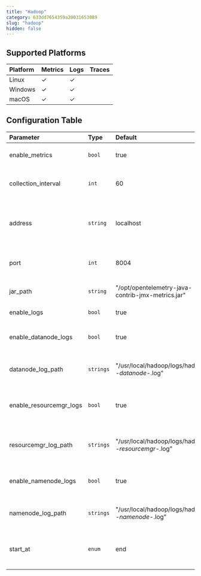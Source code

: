 ```yaml
---
title: "Hadoop"
category: 633dd7654359a20031653089
slug: "hadoop"
hidden: false
---
```

## Supported Platforms

| Platform | Metrics | Logs | Traces |
| :------- | :------ | :--- | :----- |
| Linux    | ✓       | ✓    |        |
| Windows  | ✓       | ✓    |        |
| macOS    | ✓       | ✓    |        |

## Configuration Table

| Parameter               | Type      | Default                                             | Description                                       |
| :---------------------- | :-------- | :-------------------------------------------------- | :------------------------------------------------ |
| enable_metrics          | `bool`    | true                                                | Enable to send metrics.                           |
| collection_interval     | `int`     | 60                                                  | How often (seconds) to scrape for metrics.        |
| address                 | `string`  | localhost                                           | IP address or hostname to scrape for JMX metrics. |
| port                    | `int`     | 8004                                                | Port to scrape for JMX metrics.                   |
| jar_path                | `string`  | "/opt/opentelemetry-java-contrib-jmx-metrics.jar"   | Full path to the JMX metrics jar.                 |
| enable_logs             | `bool`    | true                                                | Enable to send logs.                              |
| enable_datanode_logs    | `bool`    | true                                                | Enable to collect datanode logs.                  |
| datanode_log_path       | `strings` | "/usr/local/hadoop/logs/hadoop-_-datanode-_.log"    | File paths to tail for datanode logs.             |
| enable_resourcemgr_logs | `bool`    | true                                                | Enable to collect resource manager logs.          |
| resourcemgr_log_path    | `strings` | "/usr/local/hadoop/logs/hadoop-_-resourcemgr-_.log" | File paths to tail for resource manager logs.     |
| enable_namenode_logs    | `bool`    | true                                                | Enable to collect namenode logs.                  |
| namenode_log_path       | `strings` | "/usr/local/hadoop/logs/hadoop-_-namenode-_.log"    | File paths to tail for namenode logs.             |
| start_at                | `enum`    | end                                                 | Start reading file from 'beginning' or 'end'.     |